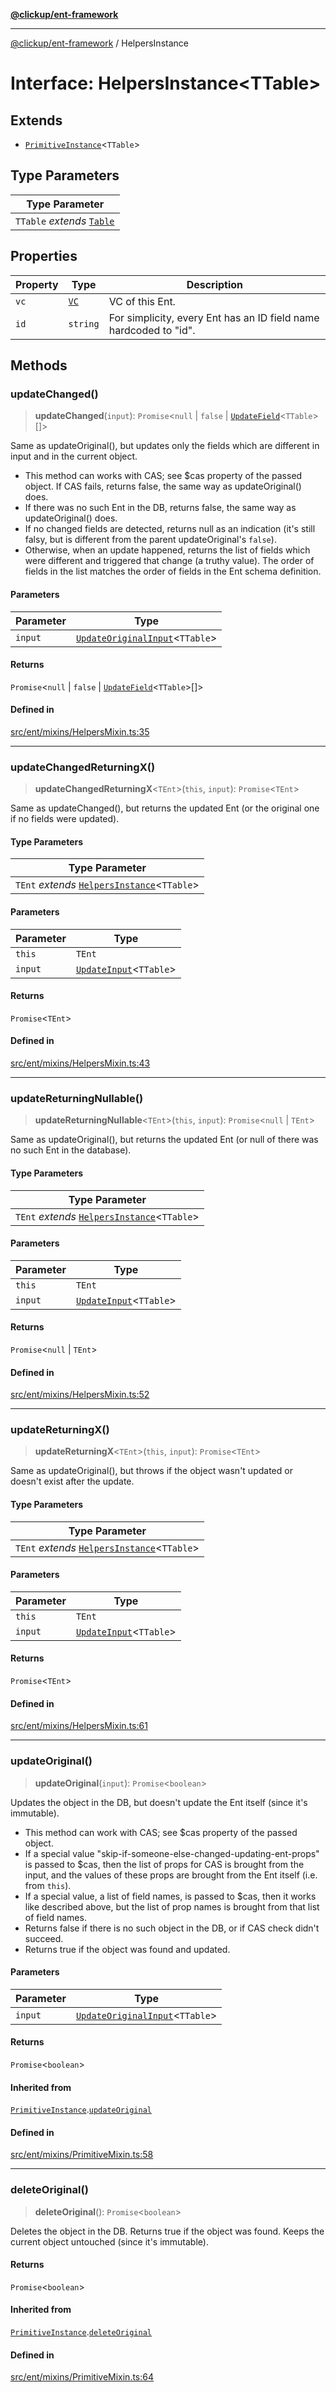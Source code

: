 [**@clickup/ent-framework**](../README.md)

***

[@clickup/ent-framework](../globals.md) / HelpersInstance

# Interface: HelpersInstance\<TTable\>

## Extends

- [`PrimitiveInstance`](PrimitiveInstance.md)\<`TTable`\>

## Type Parameters

| Type Parameter |
| ------ |
| `TTable` *extends* [`Table`](../type-aliases/Table.md) |

## Properties

| Property | Type | Description |
| ------ | ------ | ------ |
| `vc` | [`VC`](../classes/VC.md) | VC of this Ent. |
| `id` | `string` | For simplicity, every Ent has an ID field name hardcoded to "id". |

## Methods

### updateChanged()

> **updateChanged**(`input`): `Promise`\<`null` \| `false` \| [`UpdateField`](../type-aliases/UpdateField.md)\<`TTable`\>[]\>

Same as updateOriginal(), but updates only the fields which are different
in input and in the current object.
- This method can works with CAS; see $cas property of the passed object.
  If CAS fails, returns false, the same way as updateOriginal() does.
- If there was no such Ent in the DB, returns false, the same way as
  updateOriginal() does.
- If no changed fields are detected, returns null as an indication (it's
  still falsy, but is different from the parent updateOriginal's `false`).
- Otherwise, when an update happened, returns the list of fields which were
  different and triggered that change (a truthy value). The order of fields
  in the list matches the order of fields in the Ent schema definition.

#### Parameters

| Parameter | Type |
| ------ | ------ |
| `input` | [`UpdateOriginalInput`](../type-aliases/UpdateOriginalInput.md)\<`TTable`\> |

#### Returns

`Promise`\<`null` \| `false` \| [`UpdateField`](../type-aliases/UpdateField.md)\<`TTable`\>[]\>

#### Defined in

[src/ent/mixins/HelpersMixin.ts:35](https://github.com/clickup/ent-framework/blob/master/src/ent/mixins/HelpersMixin.ts#L35)

***

### updateChangedReturningX()

> **updateChangedReturningX**\<`TEnt`\>(`this`, `input`): `Promise`\<`TEnt`\>

Same as updateChanged(), but returns the updated Ent (or the original one
if no fields were updated).

#### Type Parameters

| Type Parameter |
| ------ |
| `TEnt` *extends* [`HelpersInstance`](HelpersInstance.md)\<`TTable`\> |

#### Parameters

| Parameter | Type |
| ------ | ------ |
| `this` | `TEnt` |
| `input` | [`UpdateInput`](../type-aliases/UpdateInput.md)\<`TTable`\> |

#### Returns

`Promise`\<`TEnt`\>

#### Defined in

[src/ent/mixins/HelpersMixin.ts:43](https://github.com/clickup/ent-framework/blob/master/src/ent/mixins/HelpersMixin.ts#L43)

***

### updateReturningNullable()

> **updateReturningNullable**\<`TEnt`\>(`this`, `input`): `Promise`\<`null` \| `TEnt`\>

Same as updateOriginal(), but returns the updated Ent (or null of there
was no such Ent in the database).

#### Type Parameters

| Type Parameter |
| ------ |
| `TEnt` *extends* [`HelpersInstance`](HelpersInstance.md)\<`TTable`\> |

#### Parameters

| Parameter | Type |
| ------ | ------ |
| `this` | `TEnt` |
| `input` | [`UpdateInput`](../type-aliases/UpdateInput.md)\<`TTable`\> |

#### Returns

`Promise`\<`null` \| `TEnt`\>

#### Defined in

[src/ent/mixins/HelpersMixin.ts:52](https://github.com/clickup/ent-framework/blob/master/src/ent/mixins/HelpersMixin.ts#L52)

***

### updateReturningX()

> **updateReturningX**\<`TEnt`\>(`this`, `input`): `Promise`\<`TEnt`\>

Same as updateOriginal(), but throws if the object wasn't updated or
doesn't exist after the update.

#### Type Parameters

| Type Parameter |
| ------ |
| `TEnt` *extends* [`HelpersInstance`](HelpersInstance.md)\<`TTable`\> |

#### Parameters

| Parameter | Type |
| ------ | ------ |
| `this` | `TEnt` |
| `input` | [`UpdateInput`](../type-aliases/UpdateInput.md)\<`TTable`\> |

#### Returns

`Promise`\<`TEnt`\>

#### Defined in

[src/ent/mixins/HelpersMixin.ts:61](https://github.com/clickup/ent-framework/blob/master/src/ent/mixins/HelpersMixin.ts#L61)

***

### updateOriginal()

> **updateOriginal**(`input`): `Promise`\<`boolean`\>

Updates the object in the DB, but doesn't update the Ent itself (since it's
immutable).
- This method can work with CAS; see $cas property of the passed object.
- If a special value "skip-if-someone-else-changed-updating-ent-props" is
  passed to $cas, then the list of props for CAS is brought from the input,
  and the values of these props are brought from the Ent itself (i.e. from
  `this`).
- If a special value, a list of field names, is passed to $cas, then it
  works like described above, but the list of prop names is brought from
  that list of field names.
- Returns false if there is no such object in the DB, or if CAS check
  didn't succeed.
- Returns true if the object was found and updated.

#### Parameters

| Parameter | Type |
| ------ | ------ |
| `input` | [`UpdateOriginalInput`](../type-aliases/UpdateOriginalInput.md)\<`TTable`\> |

#### Returns

`Promise`\<`boolean`\>

#### Inherited from

[`PrimitiveInstance`](PrimitiveInstance.md).[`updateOriginal`](PrimitiveInstance.md#updateoriginal)

#### Defined in

[src/ent/mixins/PrimitiveMixin.ts:58](https://github.com/clickup/ent-framework/blob/master/src/ent/mixins/PrimitiveMixin.ts#L58)

***

### deleteOriginal()

> **deleteOriginal**(): `Promise`\<`boolean`\>

Deletes the object in the DB. Returns true if the object was found. Keeps
the current object untouched (since it's immutable).

#### Returns

`Promise`\<`boolean`\>

#### Inherited from

[`PrimitiveInstance`](PrimitiveInstance.md).[`deleteOriginal`](PrimitiveInstance.md#deleteoriginal)

#### Defined in

[src/ent/mixins/PrimitiveMixin.ts:64](https://github.com/clickup/ent-framework/blob/master/src/ent/mixins/PrimitiveMixin.ts#L64)
